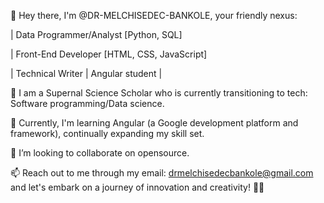 👋 Hey there, I'm @DR-MELCHISEDEC-BANKOLE, your friendly nexus: 

| Data Programmer/Analyst [Python, SQL] 

| Front-End Developer [HTML, CSS, JavaScript] 

| Technical Writer | Angular student |

👀 I am a Supernal Science Scholar who is currently transitioning to tech: Software programming/Data science.

🌱 Currently, I'm learning Angular (a Google development platform and framework), continually expanding my skill set.

💞️ I’m looking to collaborate on opensource.

📫 Reach out to me through my email: drmelchisedecbankole@gmail.com and let's embark on a journey of innovation and creativity! 🚀🌟

<!---
DR-MELCHISEDEC-BANKOLE/DR-MELCHISEDEC-BANKOLE is a ✨ special ✨ repository because its `README.md` (this file) appears on your GitHub profile.
You can click the Preview link to take a look at your changes.
--->
